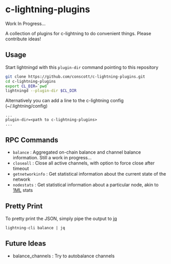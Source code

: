 # c-lightning-plugins

Work In Progress...

A collection of plugins for c-lightning to do convenient things. Please contribute ideas!

## Usage

Start lightningd with this `plugin-dir` command pointing to this repository
```bash
git clone https://github.com/conscott/c-lightning-plugins.git
cd c-lightning-plugins
export CL_DIR=`pwd`
lightningd --plugin-dir $CL_DIR
```

Alternatively you can add a line to the c-lightning config (~/.lightning/config)
```
...
plugin-dir=<path to c-lightning-plugins>
...
```

## RPC Commands

* `balance` : Aggregated on-chain balance and channel balance information. Still a work in progress...
* `closeall` : Close all active channels, with option to force close after timeout
* `getnetworkinfo` : Get statistical information about the current state of the network
* `nodestats` : Get statistical information about a particular node, akin to [1ML](https://1ml.com) stats

## Pretty Print
To pretty print the JSON, simply pipe the output to [jq](https://stedolan.github.io/jq/)

```
lightning-cli balance | jq
```

## Future Ideas

* balance_channels : Try to autobalance channels
